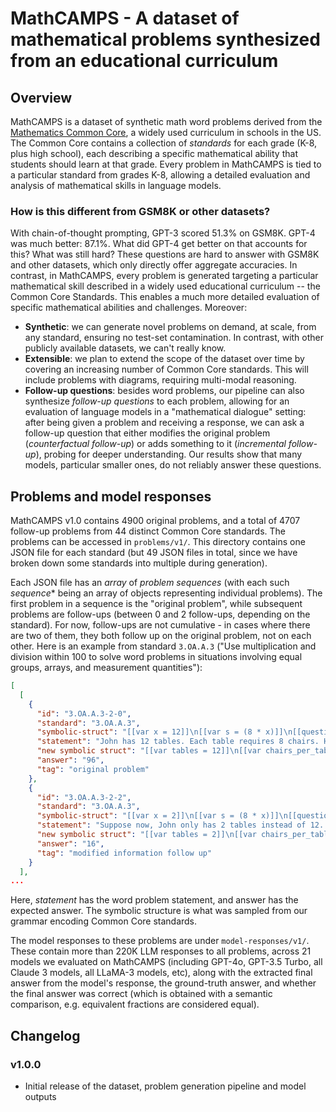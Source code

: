 # MathCAMPS - A dataset of mathematical problems synthesized from an educational curriculum

## Overview 

MathCAMPS is a dataset of synthetic math word problems derived from the [Mathematics Common Core](https://www.thecorestandards.org/Math/), a widely used curriculum in schools in the US. The Common Core contains a collection of *standards* for each grade (K-8, plus high school), each describing a specific mathematical ability that students should learn at that grade. Every problem in MathCAMPS is tied to a particular standard from grades K-8, allowing a detailed evaluation and analysis of mathematical skills in language models.

### How is this different from GSM8K or other datasets?

With chain-of-thought prompting, GPT-3 scored 51.3% on GSM8K. GPT-4 was much better: 87.1%. What did GPT-4 get better on that accounts for this? What was still hard? These questions are hard to answer with GSM8K and other datasets, which only directly offer aggregate accuracies. In contrast, in MathCAMPS, every problem is generated targeting a particular mathematical skill described in a widely used educational curriculum -- the Common Core Standards. This enables a much more detailed evaluation of specific mathematical abilities and challenges. Moreover:

* **Synthetic**: we can generate novel problems on demand, at scale, from any standard, ensuring no test-set contamination. In contrast, with other publicly available datasets, we can't really know.
* **Extensible**: we plan to extend the scope of the dataset over time by covering an increasing number of Common Core standards. This will include problems with diagrams, requiring multi-modal reasoning.
* **Follow-up questions**: besides word problems, our pipeline can also synthesize *follow-up questions* to each problem, allowing for an evaluation of language models in a "mathematical dialogue" setting: after being given a problem and receiving a response, we can ask a follow-up question that either modifies the original problem (*counterfactual follow-up*) or adds something to it (*incremental follow-up*), probing for deeper understanding. Our results show that many models, particular smaller ones, do not reliably answer these questions.

## Problems and model responses

MathCAMPS v1.0 contains 4900 original problems, and a total of 4707 follow-up problems from 44 distinct Common Core standards. The problems can be accessed in `problems/v1/`. This directory contains one JSON file for each standard (but 49 JSON files in total, since we have broken down some standards into multiple during generation).

Each JSON file has an *array* of *problem sequences* (with each such *sequence** being an array of objects representing individual problems). The first problem in a sequence is the "original problem", while subsequent problems are follow-ups (between 0 and 2 follow-ups, depending on the standard). For now, follow-ups are not cumulative - in cases where there are two of them, they both follow up on the original problem, not on each other. Here is an example from standard `3.OA.A.3` ("Use multiplication and division within 100 to solve word problems in situations involving equal groups, arrays, and measurement quantities"):

``` json
[
  [
    {
      "id": "3.OA.A.3-2-0",
      "standard": "3.OA.A.3",
      "symbolic-struct": "[[var x = 12]]\n[[var s = (8 * x)]]\n[[question f = ['s']]]\ntheme: Chair",
      "statement": "John has 12 tables. Each table requires 8 chairs. How many chairs does John need to accommodate all the tables?",
      "new symbolic struct": "[[var tables = 12]]\n[[var chairs_per_table = 8]]\n[[var total_chairs = tables * chairs_per_table]]\n[[question result = ['total_chairs']]]",
      "answer": "96",
      "tag": "original problem"
    },
    {
      "id": "3.OA.A.3-2-2",
      "standard": "3.OA.A.3",
      "symbolic-struct": "[[var x = 2]]\n[[var s = (8 * x)]]\n[[question f = ['s']]]\ntheme: Chair",
      "statement": "Suppose now, John only has 2 tables instead of 12. Using the same number of chairs per table, how many chairs would John need now to accommodate these tables?",
      "new symbolic struct": "[[var tables = 2]]\n[[var chairs_per_table = 8]]\n[[var total_chairs = tables * chairs_per_table]]\n[[question result = ['total_chairs']]]",
      "answer": "16",
      "tag": "modified information follow up"
    }
  ],
...
```

Here, *statement* has the word problem statement, and answer has the expected answer. The symbolic structure is what was sampled from our grammar encoding Common Core standards.

The model responses to these problems are under `model-responses/v1/`. These contain more than 220K LLM responses to all problems, across 21 models we evaluated on MathCAMPS (including GPT-4o, GPT-3.5 Turbo, all Claude 3 models, all LLaMA-3 models, etc), along with the extracted final answer from the model's response, the ground-truth answer, and whether the final answer was correct (which is obtained with a semantic comparison, e.g. equivalent fractions are considered equal).

## Changelog

### v1.0.0

- Initial release of the dataset, problem generation pipeline and model outputs
